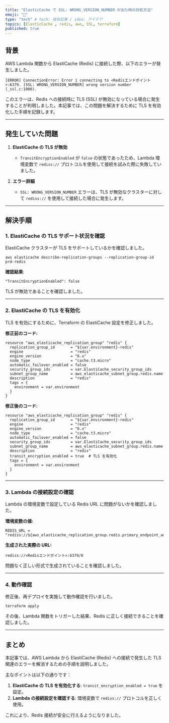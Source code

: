 ```yaml
---
title: "ElasticCache で SSL: WRONG_VERSION_NUMBER が出た時の対処方法"
emoji: "🌰"
type: "tech" # tech: 技術記事 / idea: アイデア
topics: [ElasticCache , redis, aws, SSL, terraform]
published: true
---
```


## 背景
AWS Lambda 関数から ElastiCache (Redis) に接続した際、以下のエラーが発生しました。

```
[ERROR] ConnectionError: Error 1 connecting to <Redisエンドポイント>:6379. [SSL: WRONG_VERSION_NUMBER] wrong version number (_ssl.c:1000).
```

このエラーは、Redis への接続時に TLS (SSL) が無効になっている場合に発生することが判明しました。本記事では、この問題を解決するために TLS を有効化した手順を記録します。

---

## 発生していた問題
1. **ElastiCache の TLS が無効**
   - `TransitEncryptionEnabled` が `false` の状態であったため、Lambda 環境変数で `rediss://` プロトコルを使用して接続を試みた際に失敗していました。

2. **エラー詳細**
   - `SSL: WRONG_VERSION_NUMBER` エラーは、TLS が無効なクラスターに対して `rediss://` を使用して接続した場合に発生します。

---

## 解決手順

### 1. ElastiCache の TLS サポート状況を確認
ElastiCache クラスターが TLS をサポートしているかを確認しました。

```
aws elasticache describe-replication-groups --replication-group-id prd-redis
```

**確認結果**:
```
"TransitEncryptionEnabled": false
```
TLS が無効であることを確認しました。

---

### 2. ElastiCache の TLS を有効化
TLS を有効にするために、Terraform の ElastiCache 設定を修正しました。

**修正前のコード:**
```
resource "aws_elasticache_replication_group" "redis" {
  replication_group_id       = "${var.environment}-redis"
  engine                     = "redis"
  engine_version             = "6.x"
  node_type                  = "cache.t3.micro"
  automatic_failover_enabled = false
  security_group_ids         = var.ElastiCache_security_group_ids
  subnet_group_name          = aws_elasticache_subnet_group.redis.name
  description                = "redis"
  tags = {
    environment = var.environment
  }
}
```

**修正後のコード:**
```
resource "aws_elasticache_replication_group" "redis" {
  replication_group_id       = "${var.environment}-redis"
  engine                     = "redis"
  engine_version             = "6.x"
  node_type                  = "cache.t3.micro"
  automatic_failover_enabled = false
  security_group_ids         = var.ElastiCache_security_group_ids
  subnet_group_name          = aws_elasticache_subnet_group.redis.name
  description                = "redis"
  transit_encryption_enabled = true  # TLS を有効化
  tags = {
    environment = var.environment
  }
}
```

---

### 3. Lambda の接続設定の確認
Lambda の環境変数で設定している Redis URL に問題がないかを確認しました。

**環境変数の値:**
```
REDIS_URL = "rediss://${aws_elasticache_replication_group.redis.primary_endpoint_address}:6379/0"
```

**生成された実際の URL:**
```
rediss://<Redisエンドポイント>:6379/0
```

問題なく正しい形式で生成されていることを確認しました。

---

### 4. 動作確認
修正後、再デプロイを実施して動作確認を行いました。

```
terraform apply
```

その後、Lambda 関数をトリガーした結果、Redis に正しく接続できることを確認しました。

---

## まとめ
本記事では、AWS Lambda から ElastiCache (Redis) への接続で発生した TLS 関連のエラーを解消するための手順を説明しました。

主なポイントは以下の通りです：
1. **ElastiCache の TLS を有効化する**: `transit_encryption_enabled = true` を設定。
2. **Lambda の接続設定を確認する**: 環境変数で `rediss://` プロトコルを正しく使用。

これにより、Redis 接続が安全に行えるようになりました。
